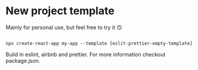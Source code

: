 # New project template

Mainly for personal use, but feel free to try it  🙃

```

npx create-react-app my-app --template [eslit-prettier-empty-template]

```


Build in eslint, airbnb and prettier. For more information checkout package.json.
